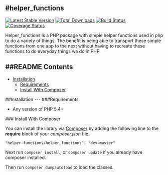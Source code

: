 #helper_functions
---
[![Latest Stable Version](https://poser.pugx.org/helper-functions/helper_functions/v/stable.png)](https://packagist.org/packages/helper-functions/helper_functions) [![Total Downloads](https://poser.pugx.org/helper-functions/helper_functions/downloads.png)](https://packagist.org/packages/helper-functions/helper_functions) [![Build Status](https://travis-ci.org/rjacobsen2012/helper_functions.svg?branch=master)](https://travis-ci.org/rjacobsen2012/helper_functions) [![Coverage Status](https://coveralls.io/repos/rjacobsen2012/helper_functions/badge.png)](https://coveralls.io/r/rjacobsen2012/helper_functions)

Helper_functions is a PHP package with simple helper functions used in php to do a variety of things. The benefit is being able to transport these simple functions from one app to the next without having to recreate these functions to do everyday things we do in PHP.

##README Contents
---
* [Installation](#install)
	* [Requirements](#requirements)
	* [Install With Composer](#install-composer)

<a name="install"/>	
##Installation
---

<a name="requirements"/>
###Requirements

- Any version of PHP 5.4+

<a name="install-composer"/>
### Install With Composer

You can install the library via [Composer](http://getcomposer.org) by adding the following line to the **require** block of your *composer.json* file:

````
"helper-functions/helper_functions": "dev-master"
````

Next run `composer install`, or `composer update` if you already have composer installed.

Then run `composer dumpautoload` to load the classes.